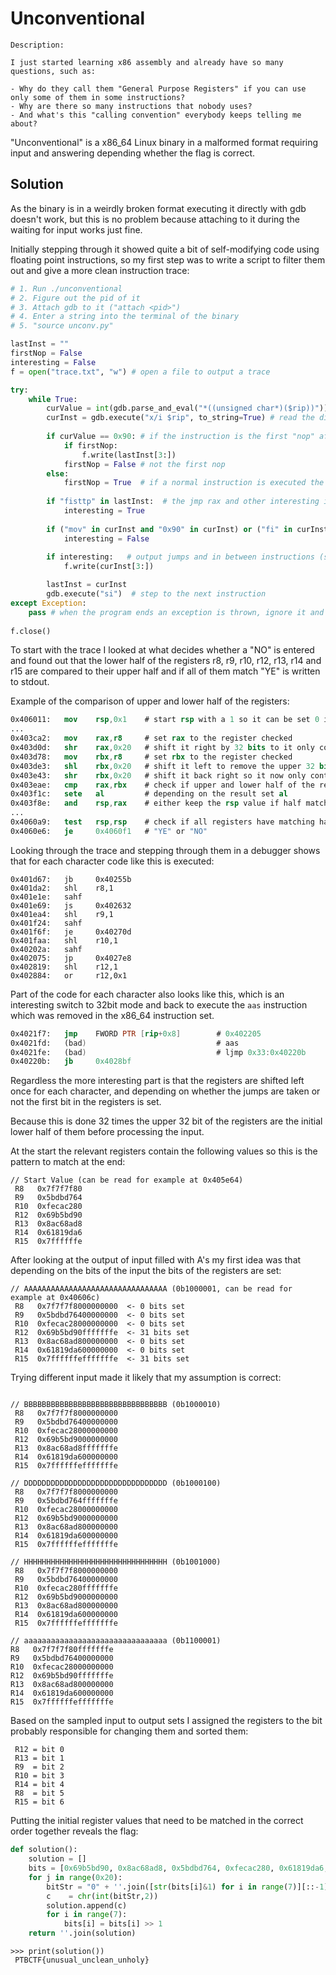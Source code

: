 # Unconventional

    Description:
    
    I just started learning x86 assembly and already have so many questions, such as:

    - Why do they call them "General Purpose Registers" if you can use only some of them in some instructions?
    - Why are there so many instructions that nobody uses?
    - And what's this "calling convention" everybody keeps telling me about?

"Unconventional" is a x86_64 Linux binary in a malformed format requiring input and answering depending whether the flag is correct.

## Solution

As the binary is in a weirdly broken format executing it directly with gdb doesn't work, but this is no problem because attaching to it during the waiting for input works just fine.

Initially stepping through it showed quite a bit of self-modifying code using floating point instructions, so my first step was to write a script to filter them out and give a more clean instruction trace:

```python
# 1. Run ./unconventional
# 2. Figure out the pid of it
# 3. Attach gdb to it ("attach <pid>")
# 4. Enter a string into the terminal of the binary
# 5. "source unconv.py"

lastInst = ""
firstNop = False
interesting = False
f = open("trace.txt", "w") # open a file to output a trace

try:
    while True:
        curValue = int(gdb.parse_and_eval("*((unsigned char*)($rip))"))&0xFF # read the opcode of the current instruction
        curInst = gdb.execute("x/i $rip", to_string=True) # read the disassembly for the current instruction
        
        if curValue == 0x90: # if the instruction is the first "nop" after other instructions, the instruction executed before is the result of self modifying code
            if firstNop: 
                f.write(lastInst[3:])
            firstNop = False # not the first nop
        else:
            firstNop = True  # if a normal instruction is executed the instruction before the next nop is interesting
            
        if "fisttp" in lastInst:  # the jmp rax and other interesting instructions are getting executed after fisttp's
            interesting = True
         
        if ("mov" in curInst and "0x90" in curInst) or ("fi" in curInst) or ("fstp" in curInst):  #when these parts are in the current instruction then nothing interesting happens
            interesting = False
        
        if interesting:   # output jumps and in between instructions (some are not relevant, but more information is better)
            f.write(curInst[3:])

        lastInst = curInst
        gdb.execute("si")  # step to the next instruction
except Exception:
    pass # when the program ends an exception is thrown, ignore it and close the file
    
f.close()
```

To start with the trace I looked at what decides whether a "NO" is entered and found out that the lower half of the registers r8, r9, r10, r12, r13, r14 and r15 are compared to their upper half and if all of them match "YE" is written to stdout.

Example of the comparison of upper and lower half of the registers:

```nasm
0x406011:	mov    rsp,0x1    # start rsp with a 1 so it can be set 0 if half of a register don't match
...
0x403ca2:	mov    rax,r8     # set rax to the register checked
0x403d0d:	shr    rax,0x20   # shift it right by 32 bits to it only contains the upper half of the original register
0x403d78:	mov    rbx,r8     # set rbx to the register checked
0x403de3:	shl    rbx,0x20   # shift it left to remove the upper 32 bits
0x403e43:	shr    rbx,0x20   # shift it back right so it now only contains the lower half of the original register
0x403eae:	cmp    rax,rbx    # check if upper and lower half of the register in question match
0x403f1c:	sete   al         # depending on the result set al
0x403f8e:	and    rsp,rax    # either keep the rsp value if half match or set it 0 if not
...
0x4060a9:	test   rsp,rsp    # check if all registers have matching half
0x4060e6:	je     0x4060f1   # "YE" or "NO"
```


Looking through the trace and stepping through them in a debugger shows that for each character code like this is executed:

```
0x401d67:	jb     0x40255b
0x401da2:	shl    r8,1
0x401e1e:	sahf   
0x401e69:	js     0x402632
0x401ea4:	shl    r9,1
0x401f24:	sahf   
0x401f6f:	je     0x40270d
0x401faa:	shl    r10,1
0x40202a:	sahf   
0x402075:	jp     0x4027e8
0x402819:	shl    r12,1
0x402884:	or     r12,0x1
```

Part of the code for each character also looks like this, which is an interesting switch to 32bit mode and back to execute the `aas` instruction which was removed in the x86_64 instruction set.

```nasm
0x4021f7:	jmp    FWORD PTR [rip+0x8]        # 0x402205
0x4021fd:	(bad)                             # aas
0x4021fe:	(bad)                             # ljmp 0x33:0x40220b
0x40220b:	jb     0x4028bf
```

Regardless the more interesting part is that the registers are shifted left once for each character, and depending on whether the jumps are taken or not the first bit in the registers is set.

Because this is done 32 times the upper 32 bit of the registers are the initial lower half of them before processing the input.

At the start the relevant registers contain the following values so this is the pattern to match at the end:

```
// Start Value (can be read for example at 0x405e64)
 R8   0x7f7f7f80
 R9   0x5bdbd764
 R10  0xfecac280
 R12  0x69b5bd90
 R13  0x8ac68ad8
 R14  0x61819da6
 R15  0x7ffffffe
```

After looking at the output of input filled with A's my first idea was that depending on the bits of the input the bits of the registers are set:

```
// AAAAAAAAAAAAAAAAAAAAAAAAAAAAAAAA (0b1000001, can be read for example at 0x40606c)
 R8   0x7f7f7f8000000000  <- 0 bits set
 R9   0x5bdbd76400000000  <- 0 bits set
 R10  0xfecac28000000000  <- 0 bits set
 R12  0x69b5bd90fffffffe  <- 31 bits set
 R13  0x8ac68ad800000000  <- 0 bits set
 R14  0x61819da600000000  <- 0 bits set
 R15  0x7ffffffefffffffe  <- 31 bits set
```

Trying different input made it likely that my assumption is correct:

```

// BBBBBBBBBBBBBBBBBBBBBBBBBBBBBBBB (0b1000010)
 R8   0x7f7f7f8000000000
 R9   0x5bdbd76400000000
 R10  0xfecac28000000000
 R12  0x69b5bd9000000000
 R13  0x8ac68ad8fffffffe
 R14  0x61819da600000000
 R15  0x7ffffffefffffffe

// DDDDDDDDDDDDDDDDDDDDDDDDDDDDDDDD (0b1000100)
 R8   0x7f7f7f8000000000
 R9   0x5bdbd764fffffffe
 R10  0xfecac28000000000
 R12  0x69b5bd9000000000
 R13  0x8ac68ad800000000
 R14  0x61819da600000000
 R15  0x7ffffffefffffffe

// HHHHHHHHHHHHHHHHHHHHHHHHHHHHHHHH (0b1001000)
 R8   0x7f7f7f8000000000
 R9   0x5bdbd76400000000
 R10  0xfecac280fffffffe
 R12  0x69b5bd9000000000
 R13  0x8ac68ad800000000
 R14  0x61819da600000000
 R15  0x7ffffffefffffffe

// aaaaaaaaaaaaaaaaaaaaaaaaaaaaaaaa (0b1100001)
R8   0x7f7f7f80fffffffe
R9   0x5bdbd76400000000
R10  0xfecac28000000000
R12  0x69b5bd90fffffffe
R13  0x8ac68ad800000000
R14  0x61819da600000000
R15  0x7ffffffefffffffe
```

Based on the sampled input to output sets I assigned the registers to the bit probably responsible for changing them and sorted them:

```
 R12 = bit 0
 R13 = bit 1
 R9  = bit 2
 R10 = bit 3
 R14 = bit 4
 R8  = bit 5
 R15 = bit 6
```

Putting the initial register values that need to be matched in the correct order together reveals the flag:

```python
def solution():
    solution = []
    bits = [0x69b5bd90, 0x8ac68ad8, 0x5bdbd764, 0xfecac280, 0x61819da6, 0x7f7f7f80, 0x7ffffffe]
    for j in range(0x20):
        bitStr = "0" + ''.join([str(bits[i]&1) for i in range(7)][::-1])
        c    = chr(int(bitStr,2))
        solution.append(c)
        for i in range(7):
            bits[i] = bits[i] >> 1
    return ''.join(solution)
```

```
>>> print(solution())
 PTBCTF{unusual_unclean_unholy}
```